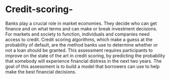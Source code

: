 # Credit-scoring-
Banks play a crucial role in market economies. They decide who can get finance and on what terms and can make or break investment decisions. For markets and society to function, individuals and companies need access to credit. Credit scoring algorithms, which make a guess at the probability of default, are the method banks use to determine whether or not a loan should be granted. This assessment requires participants to improve on the state of the art in credit scoring, by predicting the probability that somebody will experience financial distress in the next two years. The goal of this assessment is to build a model that borrowers can use to help make the best financial decisions.
